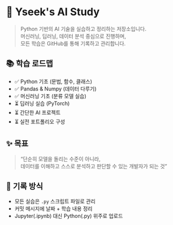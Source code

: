 # 🧠 Yseek's AI Study

> Python 기반의 AI 기술을 실습하고 정리하는 저장소입니다.  
> 머신러닝, 딥러닝, 데이터 분석 중심으로 진행하며,  
> 모든 학습은 GitHub를 통해 기록하고 관리합니다.

## 📚 학습 로드맵

- ✅ Python 기초 (문법, 함수, 클래스)
- ✅ Pandas & Numpy (데이터 다루기)
- ✅ 머신러닝 기초 (분류 모델 실습)
- ⏳ 딥러닝 실습 (PyTorch)
- ⏳ 간단한 AI 프로젝트
- ⏳ 실전 포트폴리오 구성

## ✨ 목표

> “단순히 모델을 돌리는 수준이 아니라,  
> 데이터를 이해하고 스스로 분석하고 판단할 수 있는 개발자가 되는 것”

## 🔁 기록 방식

- 모든 실습은 `.py` 스크립트 파일로 관리
- 커밋 메시지에 날짜 + 학습 내용 정리
- Jupyter(.ipynb) 대신 Python(.py) 위주로 업로드
